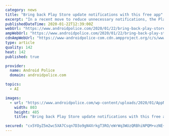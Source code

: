 ```yaml
---
category: news
title: "Bring back Play Store update notifications with this free app"
excerpt: "In a recent move to reduce unnecessary notifications, the Play Store no longer confirms when apps are updated in the background. While this may not be a big deal for most users, it's ..."
publishedDateTime: 2020-01-22T12:39:00Z
webUrl: "https://www.androidpolice.com/2020/01/22/bring-back-play-store-update-notifications-with-this-free-app/"
ampWebUrl: "https://www.androidpolice.com/2020/01/22/bring-back-play-store-update-notifications-with-this-free-app/?amp"
cdnAmpWebUrl: "https://www-androidpolice-com.cdn.ampproject.org/c/s/www.androidpolice.com/2020/01/22/bring-back-play-store-update-notifications-with-this-free-app/?amp"
type: article
quality: 142
heat: 142
published: true

provider:
  name: Android Police
  domain: androidpolice.com

topics:
  - AI

images:
  - url: "https://www.androidpolice.com/wp-content/uploads/2020/01/AppNotifier-Hero.png"
    width: 803
    height: 485
    title: "Bring back Play Store update notifications with this free app"

secured: "cx5YOyZ5m2wc5XA7Csqn7D3o9gN4XrkgT3RO/eWrWq3WUzQRBhiNPQM+vzNE+tpYtSj3M9IuVLJyh5ZfP3NJ5br2SAHIK5tczSFH47LfdYELii0xkRdSPHOSWJCg6OE8zBjTcH52FvrxC15dZcqlI9/sdMH9y7UO91I+8GF9YStsFMQPsX7MA748uI3sKZDmxpggs1CNOLvVj3Z6qi87ydmmU5SV1clNDqsNt8zRbx0N3vNK3jJnhJU09bJZTKnSENnUaRZbU3708TxEmn73jS26/zI0JSPywdUTcl8ivnsMmZg75Da+zJUAT4FMKdyF7fIGTk/iNlJ7LdyiJRpYsg==;8dRdVUl0tkAvZFnUM8THyw=="
---
```


